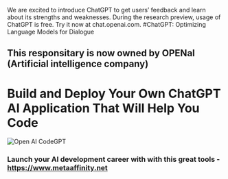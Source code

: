 We are excited to introduce ChatGPT to get users’ feedback and learn about its strengths and weaknesses. During the research preview, usage of ChatGPT is free. Try it now at chat.openai.com.
#ChatGPT: Optimizing Language Models for Dialogue
## This responsitary is now owned by OPENaI (Artificial intelligence company)
# Build and Deploy Your Own ChatGPT AI Application That Will Help You Code
![Open AI CodeGPT](https://i.ibb.co/LS4DRhb/image-257.png)

### Launch your AI development career with with this great tools - https://www.metaaffinity.net
